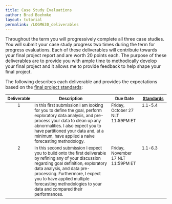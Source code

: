 ```yaml
---
title: Case Study Evaluations
author: Brad Boehmke
layout: tutorial
permalink: /LOGM630_deliverables
---
```


Throughout the term you will progressively complete all three case studies. You will submit your case study progress two times during the term for progress evaluations. Each of these deliverables will contribute towards your final project report and are worth 20 points each.  The purpose of these deliverables are to provide you with ample time to methodically develop your final project and it allows me to provide feedback to help shape your final project.

The following describes each deliverable and provides the expectations based on the [final project standards](LOGM630_final_project):

<div id="general-homework-rubric" class="section level1" style="width: 100%;">
<table style="font-size:13px;">
<col width="8%">
<col width="55%">
<col width="20%">
<col width="17%">
<thead>
<tr class="header">
<th align="left">Deliverable</th>
<th align="center">Description</th>
<th align="center">Due Date</th>
<th align="center"><a href="https://afit-r.github.io/LOGM630_final_project">Standards</a></th>
</tr>
</thead>
<tbody>
<tr class="odd">
<td align="center" valign="top">1</td>
<td align="left" valign="top">In this first submission I am looking for you to define the goal, perform exploratory data analysis, and pre-process your data to clean up any abnormalities. I also expect you to have partitioned your data and, at a minimum, have applied a naive forecasting methodology. </td>
<td align="left" valign="top">Friday, October 27 NLT 11:59PM ET </td>
<td align="left" valign="top"> 1.1-5.4 </td>
</tr>
<tr class="even">
<td align="center" valign="top">2</td>
<td align="left" valign="top">In this second submission I expect you to build onto the first deliverable by refining any of your discussion regarding goal definition, exploratory data analysis, and data pre-processing.  Furthermore, I expect you to have applied multiple forecasting methodologies to your data and compared their performances. </td>
<td align="left" valign="top">Friday, November 17 NLT 11:59PM ET </td>
<td align="left" valign="top">1.1-6.3 </td>
</tr>
</tbody>
</table>
</div>
